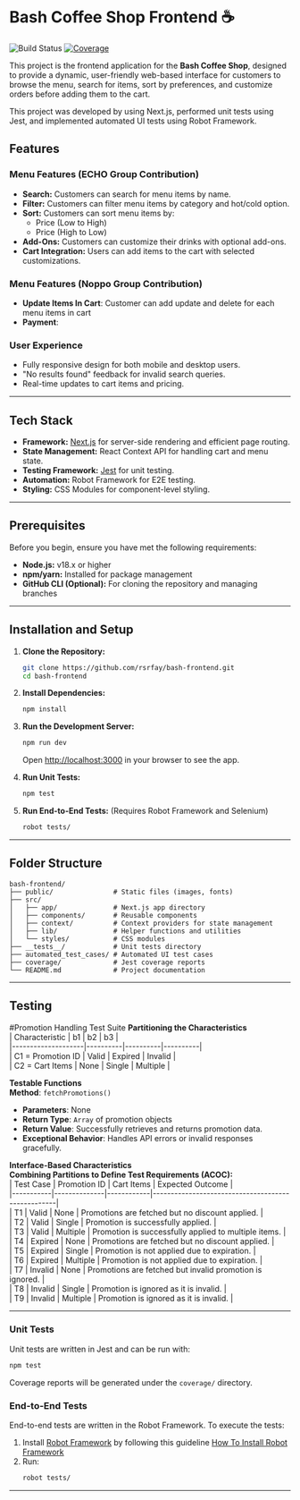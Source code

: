 # Bash Coffee Shop Frontend ☕️
![Build Status](https://github.com/rsrfay/Bash-Frontend/actions/workflows/webpack.yml/badge.svg) 
[![Coverage](https://img.shields.io/badge/Coverage-97%25-brightgreen.svg)](https://github.com/rsrfay/Bash-Frontend/blob/f5cdda.../README.md)

This project is the frontend application for the **Bash Coffee Shop**, designed to provide a dynamic, user-friendly web-based interface for customers to browse the menu, search for items, sort by preferences, and customize orders before adding them to the cart.

This project was developed by using Next.js, performed unit tests using Jest, and implemented automated UI tests using Robot Framework.

## Features

### Menu Features (ECHO Group Contribution)
- **Search:** Customers can search for menu items by name.
- **Filter:** Customers can filter menu items by category and hot/cold option.
- **Sort:** Customers can sort menu items by:
  - Price (Low to High)
  - Price (High to Low)
- **Add-Ons:** Customers can customize their drinks with optional add-ons.
- **Cart Integration:** Users can add items to the cart with selected customizations.

### Menu Features (Noppo Group Contribution)
- **Update Items In Cart**: Customer can add update and delete for each menu items in cart
- **Payment**:

### User Experience
- Fully responsive design for both mobile and desktop users.
- "No results found" feedback for invalid search queries.
- Real-time updates to cart items and pricing.

---

## Tech Stack
- **Framework:** [Next.js](https://nextjs.org/) for server-side rendering and efficient page routing.
- **State Management:** React Context API for handling cart and menu state.
- **Testing Framework:** [Jest](https://jestjs.io/) for unit testing.
- **Automation:** Robot Framework for E2E testing.
- **Styling:** CSS Modules for component-level styling.

---

## Prerequisites

Before you begin, ensure you have met the following requirements:
- **Node.js:** v18.x or higher
- **npm/yarn:** Installed for package management
- **GitHub CLI (Optional):** For cloning the repository and managing branches

---

## Installation and Setup

1. **Clone the Repository:**
   ```bash
   git clone https://github.com/rsrfay/bash-frontend.git
   cd bash-frontend
   ```

2. **Install Dependencies:**
   ```bash
   npm install
   ```

3. **Run the Development Server:**
   ```bash
   npm run dev
   ```
   Open [http://localhost:3000](http://localhost:3000) in your browser to see the app.

4. **Run Unit Tests:**
   ```bash
   npm test
   ```

5. **Run End-to-End Tests:**
   (Requires Robot Framework and Selenium)
   ```bash
   robot tests/
   ```

---

## Folder Structure

```
bash-frontend/
├── public/               # Static files (images, fonts)
├── src/
│   ├── app/              # Next.js app directory
│   ├── components/       # Reusable components
│   ├── context/          # Context providers for state management
│   ├── lib/              # Helper functions and utilities
│   └── styles/           # CSS modules
├── __tests__/            # Unit tests directory
├── automated_test_cases/ # Automated UI test cases
├── coverage/             # Jest coverage reports
└── README.md             # Project documentation
```

---

## Testing
#Promotion Handling Test Suite
**Partitioning the Characteristics**  
| Characteristic    | b1       | b2       | b3       |  
|--------------------|----------|----------|----------|  
| C1 = Promotion ID | Valid    | Expired  | Invalid  |  
| C2 = Cart Items   | None     | Single   | Multiple |  

**Testable Functions**  
**Method**: `fetchPromotions()`  
- **Parameters**: None  
- **Return Type**: `Array` of promotion objects  
- **Return Value**: Successfully retrieves and returns promotion data.  
- **Exceptional Behavior**: Handles API errors or invalid responses gracefully.  


**Interface-Based Characteristics**  
**Combining Partitions to Define Test Requirements (ACOC):**  
| Test Case | Promotion ID | Cart Items | Expected Outcome                                   |  
|-----------|--------------|------------|---------------------------------------------------|  
| T1        | Valid        | None       | Promotions are fetched but no discount applied.   |  
| T2        | Valid        | Single     | Promotion is successfully applied.                |  
| T3        | Valid        | Multiple   | Promotion is successfully applied to multiple items. |  
| T4        | Expired      | None       | Promotions are fetched but no discount applied.   |  
| T5        | Expired      | Single     | Promotion is not applied due to expiration.       |  
| T6        | Expired      | Multiple   | Promotion is not applied due to expiration.       |  
| T7        | Invalid      | None       | Promotions are fetched but invalid promotion is ignored. |  
| T8        | Invalid      | Single     | Promotion is ignored as it is invalid.            |  
| T9        | Invalid      | Multiple   | Promotion is ignored as it is invalid.            |  

---



### Unit Tests
Unit tests are written in Jest and can be run with:
```bash
npm test
```
Coverage reports will be generated under the `coverage/` directory.

### End-to-End Tests
End-to-end tests are written in the Robot Framework. To execute the tests:
1. Install [Robot Framework](https://robotframework.org/) by following this guideline [How To Install Robot Framework](https://docs.robotframework.org/docs/getting_started/testing)
2. Run:
   ```bash
   robot tests/
   ```

---

